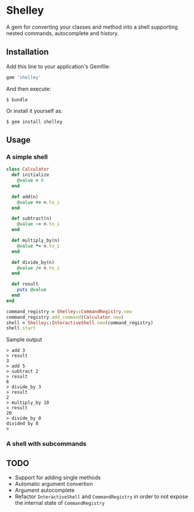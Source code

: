 # Shelley

A gem for converting your classes and method into a shell supporting nested commands, autocomplete and history.

## Installation

Add this line to your application's Gemfile:

```ruby
gem 'shelley'
```

And then execute:

    $ bundle

Or install it yourself as:

    $ gem install shelley

## Usage

### A simple shell

```ruby
class Calculator
  def initialize
    @value = 0
  end

  def add(n)
    @value += n.to_i
  end

  def subtract(n)
    @value -= n.to_i
  end

  def multiply_by(n)
    @value *= n.to_i
  end

  def divide_by(n)
    @value /= n.to_i
  end

  def result
    puts @value
  end
end

command_registry = Shelley::CommandRegistry.new
command_registry.add_command(Calculator.new)
shell = Shelley::InteractiveShell.new(command_registry)
shell.start
```

Sample output

```
> add 3
> result
3
> add 5
> subtract 2
> result
6
> divide_by 3
> result
2
> multiply_by 10
> result
20
> divide_by 0
divided by 0
>
```

### A shell with subcommands

## TODO

* Support for adding single methods
* Automatic argument convertion
* Argument autocomplete
* Refactor `InteractiveShell` and `CommandRegistry` in order to not expose the internal state of `CommandRegistry`
